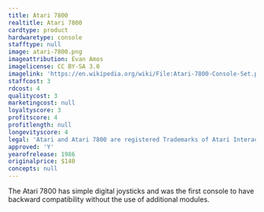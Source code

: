 ```yaml
---
title: Atari 7800
realtitle: Atari 7800
cardtype: product
hardwaretype: console
stafftype: null
image: atari-7800.png
imageattribution: Evan Amos
imagelicense: CC BY-SA 3.0
imagelink: 'https://en.wikipedia.org/wiki/File:Atari-7800-Console-Set.png'
staffcost: 3
rdcost: 4
qualitycost: 3
marketingcost: null
loyaltyscore: 3
profitscore: 4
profitlength: null
longevityscore: 4
legal: 'Atari and Atari 7800 are registered Trademarks of Atari Interactive, Inc'
approved: 'Y'
yearofrelease: 1986
originalprice: $140
concepts: null
---
```


The Atari 7800 has simple digital joysticks and was the first console to have backward compatibility without the use of additional modules.
